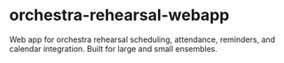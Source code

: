 # orchestra-rehearsal-webapp
Web app for orchestra rehearsal scheduling, attendance, reminders, and calendar integration. Built for large and small ensembles.
